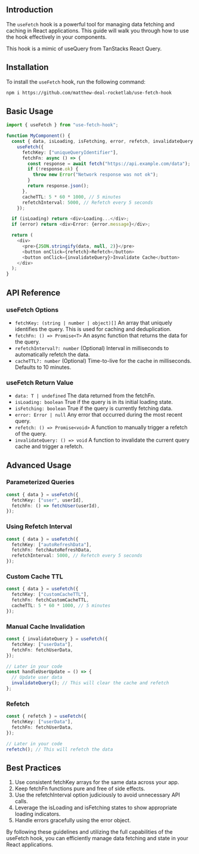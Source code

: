 ## Introduction

The `useFetch` hook is a powerful tool for managing data fetching and caching in React applications. This guide will walk you through how to use the hook effectively in your components.

This hook is a mimic of useQuery from TanStacks React Query.

## Installation

To install the `useFetch` hook, run the following command:

```bash
npm i https://github.com/matthew-deal-rocketlab/use-fetch-hook
```

## Basic Usage

```typescript
import { useFetch } from "use-fetch-hook";

function MyComponent() {
  const { data, isLoading, isFetching, error, refetch, invalidateQuery } =
    useFetch({
      fetchKey: ["uniqueQueryIdentifier"],
      fetchFn: async () => {
        const response = await fetch("https://api.example.com/data");
        if (!response.ok) {
          throw new Error("Network response was not ok");
        }
        return response.json();
      },
      cacheTTL: 5 * 60 * 1000, // 5 minutes
      refetchInterval: 5000, // Refetch every 5 seconds
    });

  if (isLoading) return <div>Loading...</div>;
  if (error) return <div>Error: {error.message}</div>;

  return (
    <div>
      <pre>{JSON.stringify(data, null, 2)}</pre>
      <button onClick={refetch}>Refetch</button>
      <button onClick={invalidateQuery}>Invalidate Cache</button>
    </div>
  );
}
```

## API Reference

### useFetch Options

- `fetchKey: (string | number | object)[]`
  An array that uniquely identifies the query. This is used for caching and deduplication.
- `fetchFn: () => Promise<T>`
  An async function that returns the data for the query.
- `refetchInterval?: number`
  (Optional) Interval in milliseconds to automatically refetch the data.
- `cacheTTL?: number`
  (Optional) Time-to-live for the cache in milliseconds. Defaults to 10 minutes.

### useFetch Return Value

- `data: T | undefined`
  The data returned from the fetchFn.
- `isLoading: boolean`
  True if the query is in its initial loading state.
- `isFetching: boolean`
  True if the query is currently fetching data.
- `error: Error | null`
  Any error that occurred during the most recent query.
- `refetch: () => Promise<void>`
  A function to manually trigger a refetch of the query.
- `invalidateQuery: () => void`
  A function to invalidate the current query cache and trigger a refetch.

## Advanced Usage

### Parameterized Queries

```typescript
const { data } = useFetch({
  fetchKey: ["user", userId],
  fetchFn: () => fetchUser(userId),
});
```

### Using Refetch Interval

```typescript
const { data } = useFetch({
  fetchKey: ["autoRefreshData"],
  fetchFn: fetchAutoRefreshData,
  refetchInterval: 5000, // Refetch every 5 seconds
});
```

### Custom Cache TTL

```typescript
const { data } = useFetch({
  fetchKey: ["customCacheTTL"],
  fetchFn: fetchCustomCacheTTL,
  cacheTTL: 5 * 60 * 1000, // 5 minutes
});
```

### Manual Cache Invalidation

```typescript
const { invalidateQuery } = useFetch({
  fetchKey: ["userData"],
  fetchFn: fetchUserData,
});

// Later in your code
const handleUserUpdate = () => {
  // Update user data
  invalidateQuery(); // This will clear the cache and refetch
};
```

### Refetch

```typescript
const { refetch } = useFetch({
  fetchKey: ["userData"],
  fetchFn: fetchUserData,
});

// Later in your code
refetch(); // This will refetch the data
```

## Best Practices

1. Use consistent fetchKey arrays for the same data across your app.
2. Keep fetchFn functions pure and free of side effects.
3. Use the refetchInterval option judiciously to avoid unnecessary API calls.
4. Leverage the isLoading and isFetching states to show appropriate loading indicators.
5. Handle errors gracefully using the error object.

By following these guidelines and utilizing the full capabilities of the useFetch hook, you can efficiently manage data fetching and state in your React applications.
